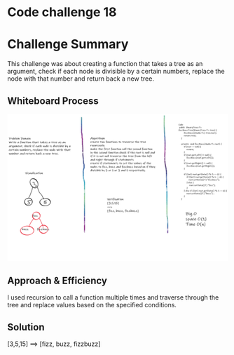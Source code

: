 # Code challenge 18
# Challenge Summary
This challenge was about creating a function that takes a tree as an argument, check if each node is divisible by a certain numbers, replace the node with that number and return back a new tree.

## Whiteboard Process
![image](FizzBuzz.png)

## Approach & Efficiency
I used recursion to call a function multiple times and traverse through the tree and replace values based on the specified conditions. 

## Solution

[3,5,15]
==>
[fizz, buzz, fizzbuzz]
